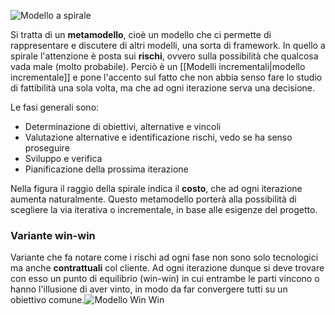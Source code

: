 ![Modello a spirale](https://marcobuster.github.io/sweng/assets/02_spiral-model.png)

Si tratta di un **metamodello**, cioè un modello che ci permette di rappresentare e discutere di altri modelli, una sorta di framework.
In quello a spirale l'attenzione è posta sui **rischi**, ovvero sulla possibilità che qualcosa vada male (molto probabile). Perciò è un [[Modelli incrementali|modello incrementale]] e pone l'accento sul fatto che non abbia senso fare lo studio di fattibilità una sola volta, ma che ad ogni iterazione serva una decisione.

Le fasi generali sono:
- Determinazione di obiettivi, alternative e vincoli
- Valutazione alternative e identificazione rischi, vedo se ha senso proseguire
- Sviluppo e verifica
- Pianificazione della prossima iterazione

Nella figura il raggio della spirale indica il **costo**, che ad ogni iterazione aumenta naturalmente. Questo metamodello porterà alla possibilità di scegliere la via iterativa o incrementale, in base alle esigenze del progetto.

### Variante win-win

Variante che fa notare come i rischi ad ogni fase non sono solo tecnologici ma anche **contrattuali** col cliente. Ad ogni iterazione dunque si deve trovare con esso un punto di equilibrio (win-win) in cui entrambe le parti vincono o hanno l'illusione di aver vinto, in modo da far convergere tutti su un obiettivo comune.![Modello Win Win](https://marcobuster.github.io/sweng/assets/02_win_win.png)